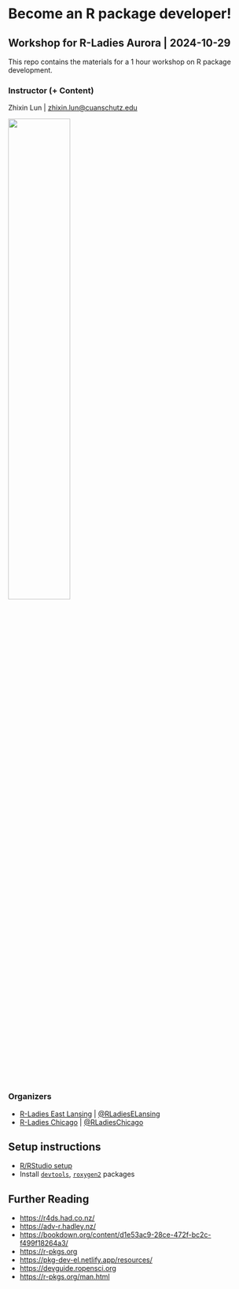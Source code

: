 
# Become an R package developer!
## Workshop for R-Ladies Aurora | 2024-10-29

This repo contains the materials for a 1 hour workshop on R package development.

### Instructor (+ Content)
Zhixin Lun | zhixin.lun@cuanschutz.edu

<img src="https://user-images.githubusercontent.com/8397074/110816176-1ae75300-8259-11eb-8376-b678ee6bdf29.png" width="50%">

### Organizers
- [R-Ladies East Lansing](//github.com/rladies-eastlansing) | [@RLadiesELansing](//twitter.com/RLadiesELansing)
- [R-Ladies Chicago](//github.com/rladies-chicago) | [@RLadiesChicago](//twitter.com/RLadiesChicago)

## Setup instructions
- [R/RStudio setup](https://github.com/rladies-eastlansing/meetup-presentations/blob/master/presentations/R_Rstudio_setup_instructions.md)
- Install [`devtools`](https://cran.r-project.org/web/packages/devtools/index.html), [`roxygen2`](https://cran.r-project.org/web/packages/roxygen2/vignettes/roxygen2.html) packages

## Further Reading
* https://r4ds.had.co.nz/
* https://adv-r.hadley.nz/
* https://bookdown.org/content/d1e53ac9-28ce-472f-bc2c-f499f18264a3/
* https://r-pkgs.org
* https://pkg-dev-el.netlify.app/resources/
* https://devguide.ropensci.org
* https://r-pkgs.org/man.html


